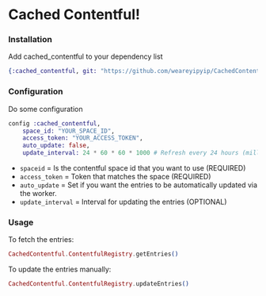 # Cached Contentful!

### Installation

Add cached_contentful to your dependency list
``` Elixir
{:cached_contentful, git: "https://github.com/weareyipyip/CachedContentful.git",  tag: "0.1.0"}
```
### Configuration

Do some configuration
``` Elixir
config :cached_contentful,
    space_id: "YOUR_SPACE_ID",
    access_token: "YOUR_ACCESS_TOKEN",
    auto_update: false,
    update_interval: 24 * 60 * 60 * 1000 # Refresh every 24 hours (milliseconds)
```

* `spaceid` = Is the contentful space id that you want to use (REQUIRED)
* `access_token` = Token that matches the space (REQUIRED)
* `auto_update` = Set if you want the entries to be automatically updated via the worker.
* `update_interval` = Interval for updating the entries (OPTIONAL)

### Usage

To fetch the entries:

``` Elixir
CachedContentful.ContentfulRegistry.getEntries()
```

To update the entries manually:
``` Elixir
CachedContentful.ContentfulRegistry.updateEntries()
```